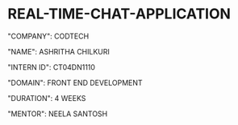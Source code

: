 # REAL-TIME-CHAT-APPLICATION

"COMPANY": CODTECH

"NAME": ASHRITHA CHILKURI

"INTERN ID": CT04DN1110

"DOMAIN": FRONT END DEVELOPMENT

"DURATION": 4 WEEKS

"MENTOR": NEELA SANTOSH

